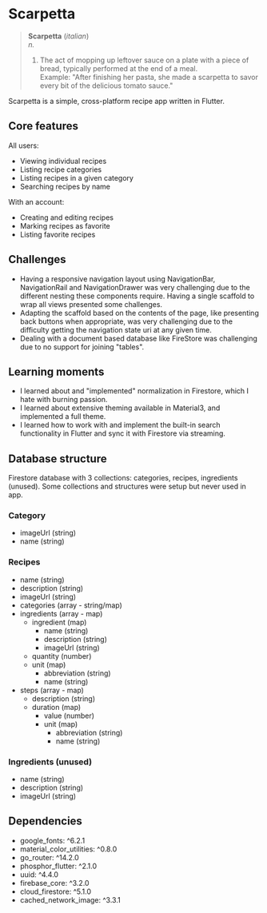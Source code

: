 # Scarpetta

>**Scarpetta** (*italian*)  
> *n.*  
> 1. The act of mopping up leftover sauce on a plate with a piece of bread, typically performed at the end of a meal.  
> Example: "After finishing her pasta, she made a scarpetta to savor every bit of the delicious tomato sauce."  

Scarpetta is a simple, cross-platform recipe app written in Flutter.

## Core features
All users:
* Viewing individual recipes
* Listing recipe categories
* Listing recipes in a given category
* Searching recipes by name

With an account:
* Creating and editing recipes
* Marking recipes as favorite
* Listing favorite recipes

## Challenges
* Having a responsive navigation layout using NavigationBar, NavigationRail and NavigationDrawer was very challenging due to the different nesting these components require. Having a single scaffold to wrap all views presented some challenges.
* Adapting the scaffold based on the contents of the page, like presenting back buttons when appropriate, was very challenging due to the difficulty getting the navigation state uri at any given time.
* Dealing with a document based database like FireStore was challenging due to no support for joining "tables".

## Learning moments
* I learned about and "implemented" normalization in Firestore, which I hate with burning passion.
* I learned about extensive theming available in Material3, and implemented a full theme.
* I learned how to work with and implement the built-in search functionality in Flutter and sync it with Firestore via streaming.

## Database structure
Firestore database with 3 collections: categories, recipes, ingredients (unused). Some collections and structures were setup but never used in app.
### Category
* imageUrl (string)
* name (string)
### Recipes
* name (string)
* description (string)
* imageUrl (string)
* categories (array - string/map)
* ingredients (array - map)
    * ingredient (map)
        * name (string)
        * description (string)
        * imageUrl (string)
    * quantity (number)
    * unit (map)
        * abbreviation (string)
        * name (string)
* steps (array - map)
    * description (string)
    * duration (map)
        * value (number)
        * unit (map)
            * abbreviation (string)
            * name (string)
### Ingredients (unused)
* name (string)
* description (string)
* imageUrl (string)


## Dependencies
* google_fonts: ^6.2.1
* material_color_utilities: ^0.8.0
* go_router: ^14.2.0
* phosphor_flutter: ^2.1.0
* uuid: ^4.4.0
* firebase_core: ^3.2.0
* cloud_firestore: ^5.1.0
* cached_network_image: ^3.3.1